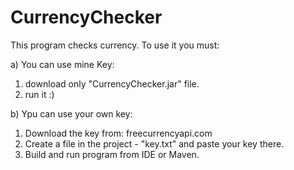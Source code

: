 # CurrencyChecker

This program checks currency.
To use it you must:

a) You can use mine Key:
  1. download only "CurrencyChecker.jar" file.
  2. run it :)

b) Ypu can use your own key:
  1. Download the key from: freecurrencyapi.com
  2. Create a file in the project - "key.txt" and paste your key there.
  3. Build and run program from IDE or Maven.
